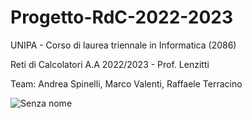 # Progetto-RdC-2022-2023
UNIPA - Corso di laurea triennale in Informatica (2086)

Reti di Calcolatori A.A 2022/2023 - Prof. Lenzitti

Team: Andrea Spinelli, Marco Valenti, Raffaele Terracino

![Senza nome](https://user-images.githubusercontent.com/78497325/211821370-23458421-aaa1-415c-b603-cf0743bdfde5.png)
